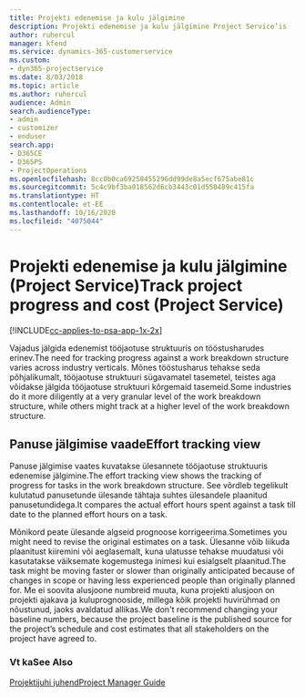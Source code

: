```yaml
---
title: Projekti edenemise ja kulu jälgimine
description: Projekti edenemise ja kulu jälgimine Project Service’is
author: ruhercul
manager: kfend
ms.service: dynamics-365-customerservice
ms.custom:
- dyn365-projectservice
ms.date: 8/03/2018
ms.topic: article
ms.author: ruhercul
audience: Admin
search.audienceType:
- admin
- customizer
- enduser
search.app:
- D365CE
- D365PS
- ProjectOperations
ms.openlocfilehash: 8cc0b0ca69258455296dd99de8a5ecf675abe81c
ms.sourcegitcommit: 5c4c9bf3ba018562d6cb3443c01d550489c415fa
ms.translationtype: HT
ms.contentlocale: et-EE
ms.lasthandoff: 10/16/2020
ms.locfileid: "4075044"
---
```

# <a name="track-project-progress-and-cost-project-service"></a><span data-ttu-id="255f4-103">Projekti edenemise ja kulu jälgimine (Project Service)</span><span class="sxs-lookup"><span data-stu-id="255f4-103">Track project progress and cost (Project Service)</span></span>

[!INCLUDE[cc-applies-to-psa-app-1x-2x](../includes/cc-applies-to-psa-app-1x-2x.md)]

<span data-ttu-id="255f4-104">Vajadus jälgida edenemist tööjaotuse struktuuris on tööstusharudes erinev.</span><span class="sxs-lookup"><span data-stu-id="255f4-104">The need for tracking progress against a work breakdown structure varies across industry verticals.</span></span> <span data-ttu-id="255f4-105">Mõnes tööstusharus tehakse seda põhjalikumalt, tööjaotuse struktuuri sügavamatel tasemetel, teistes aga võidakse jälgida tööjaotuse struktuuri kõrgemaid tasemeid.</span><span class="sxs-lookup"><span data-stu-id="255f4-105">Some industries do it more diligently at a very granular level of the work breakdown structure, while others might track at a higher level of the work breakdown structure.</span></span>  
  
## <a name="effort-tracking-view"></a><span data-ttu-id="255f4-106">Panuse jälgimise vaade</span><span class="sxs-lookup"><span data-stu-id="255f4-106">Effort tracking view</span></span>  
<span data-ttu-id="255f4-107">Panuse jälgimise vaates kuvatakse ülesannete tööjaotuse struktuuris edenemise jälgimine.</span><span class="sxs-lookup"><span data-stu-id="255f4-107">The effort tracking view shows the tracking of progress for tasks in the work breakdown structure.</span></span> <span data-ttu-id="255f4-108">See võrdleb tegelikult kulutatud panusetunde ülesande tähtaja suhtes ülesandele plaanitud panusetundidega.</span><span class="sxs-lookup"><span data-stu-id="255f4-108">It compares the actual effort hours spent against a task till date to the planned effort hours on a task.</span></span>  
  
<span data-ttu-id="255f4-109">Mõnikord peate ülesande algseid prognoose korrigeerima.</span><span class="sxs-lookup"><span data-stu-id="255f4-109">Sometimes you might need to revise the original estimates on a task.</span></span> <span data-ttu-id="255f4-110">Ülesanne võib liikuda plaanitust kiiremini või aeglasemalt, kuna ulatusse tehakse muudatusi või kasutatakse väiksemate kogemustega inimesi kui esialgselt plaanitud.</span><span class="sxs-lookup"><span data-stu-id="255f4-110">The task might be moving faster or slower than originally anticipated because of changes in scope or having less experienced people than originally planned for.</span></span> <span data-ttu-id="255f4-111">Me ei soovita alusjoone numbreid muuta, kuna projekti alusjoon on projekti ajakava ja kuluprognooside, millega kõik projekti huvirühmad on nõustunud, jaoks avaldatud allikas.</span><span class="sxs-lookup"><span data-stu-id="255f4-111">We don't recommend changing your baseline numbers, because the project baseline is the published source for the project’s schedule and cost estimates that all stakeholders on the project have agreed to.</span></span>  
  
### <a name="see-also"></a><span data-ttu-id="255f4-112">Vt ka</span><span class="sxs-lookup"><span data-stu-id="255f4-112">See Also</span></span>  
 [<span data-ttu-id="255f4-113">Projektijuhi juhend</span><span class="sxs-lookup"><span data-stu-id="255f4-113">Project Manager Guide</span></span>](../psa/project-manager-guide.md)
